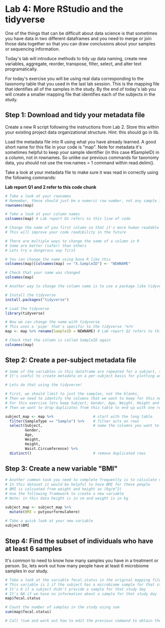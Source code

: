 # Lab 4: More RStudio and the tidyverse

One of the things that can be difficult about data science is that sometimes you have data in two different dataframes and you need to merge or join those data together so that you can draw conclusions about your samples or sequencing information.

Today's lab will introduce methods to tidy up data naming, create new variables, aggregate, reorder, transpose, filter, select, and alter text programatically.

For today's exercise you will be using real data corresponding to the taxonomy table that you used in the last lab session. This is the mapping file that identifies all of the samples in the study. By the end of today's lab you will create a smaller mapping file that identifies each of the subjects in the study.

## Step 1: Download and tidy your metadata file

Create a new R script following the instructions from Lab 2. Store this within your existing project data organizational structure. Hint: this should go in lib.

Load the metadata file into R using what you have already learned. A good short name for this file in your code is "map". Note for metadata it's sometimes helpful to keep your sample identifier (in this case #SampleID) in a column, not in rownames. So unlike our previous commands for taxonomy data, you should not use the row.names = 1 command within read.delim().

Take a look at your metadata file to make sure it was read in correctly using the following commands:

**Lab report Q1 and 2 refer to this code chunk**
```R
# Take a look at your rownames
# Remember, these should just be a numeric row number, not any sample identifier
rownames(map)

# Take a look at your column names
colnames(map) # Lab report Q1 refers to this line of code

# Change the name of you first column so that it's more human readable
# This will improve your code readibility in the future

# There are multiple ways to change the name of a column in R
# Some are better (safer) than others
# Lets try a dangerous way first

# You can change the name using base R like this
colnames(map)[colnames(map) == "X.SampleID"] <- "NEWNAME"

# Check that your name was changed 
colnames(map)

# Another way to change the column name is to use a package like tidyverse

# Install the tidyverse
install.packages("tidyverse")

# Load the tidyverse
library(tidyverse)

# Now we can change the name with tidyverse
# This uses a 'pipe' that's specific to the tidyverse '%>%'
map <- map %>% rename(SampleID = NEWNAME) # Lab report Q2 refers to this line of code

# Check that the column is called SampleID again
colnames(map)

```

## Step 2: Create a per-subject metadata file

```R
# Some of the variables in this dataframe are repeated for a subject, so our data is currently "LONG"
# It's useful to create metadata on a per-subject basis for plotting and later analysis.

# Lets do that using the tidyverse!

# First, we should limit to just the samples, not the blanks,
# Then we need to identify the columns that we want to keep for this new data table.
# For this exercise lets keep Subject, Gender, Age, Weight, Height and Waist.Circumference
# Then we want to drop duplicates from this table to end up with one row per person

subject_map <- map %>%                  # start with the long table
  filter(SampleType == "Sample") %>%    # filter acts on rows
  select(Subject,                       # name the columns you want to keep
         Gender, 
         Age, 
         Weight, 
         Height, 
         Waist.Circumference) %>% 
  distinct()                            # remove duplicated rows 


```



## Step 3: Create a new variable "BMI"


```R
# Another common task you need to complete frequenlty is to calculate new variables
# In this dataset it would be helpful to have BMI for these people
# BMI is calcuated from weight and height as (kg/m^2)
# Use the following framework to create a new variable
# Note: in this data height is in cm and weight is in kg

subject_map <- subject_map %>% 
  mutate(BMI = putyourformulahere)
  
# Take a quick look at your new variable
subject$BMI


```
## Step 4: Find the subset of individuals who have at least 6 samples
It's common to need to know how many samples you have in a treatment or person.
So, lets work out how many people have at least 6 microbiome samples in our study.

```R
# Take a look at the variable fecal.status in the original mapping file by printing it to the console
# This variable is 1 if the subject has a microbiome sample for that study day
# It's 0 if a subject didn't provide a sample for that study day
# It's NA if we have no information about a sample for that study day
map$fecal.status

# Count the number of samples in the study using sum 
sum(map$fecal.status) 

# Call ?sum and work out how to edit the previous command to obtain the total number of samples

```

